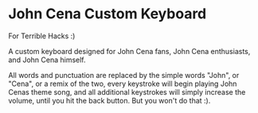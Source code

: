# John Cena Custom Keyboard

For Terrible Hacks :)

A custom keyboard designed for John Cena fans, John Cena enthusiasts, and John Cena himself. 

All words and punctuation are replaced by the simple words "John", or "Cena", or a remix of the two, every keystroke will begin playing John Cenas theme song, and all additional keystrokes will simply increase the volume, until you hit the back button. But you won't do that :).
